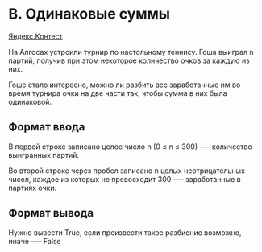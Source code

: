 # B. Одинаковые суммы

[Яндекс.Контест](https://contest.yandex.ru/contest/25597/problems/B/)

На Алгосах устроили турнир по настольному теннису. Гоша выиграл n партий, получив при этом некоторое количество очков за каждую из них.

Гоше стало интересно, можно ли разбить все заработанные им во время турнира очки на две части так, чтобы сумма в них была одинаковой.

## Формат ввода

В первой строке записано целое число n (0 ≤ n ≤ 300) –— количество выигранных партий.

Во второй строке через пробел записано n целых неотрицательных чисел, каждое из которых не превосходит 300 –— заработанные в партиях очки.

## Формат вывода

Нужно вывести True, если произвести такое разбиение возможно, иначе —– False